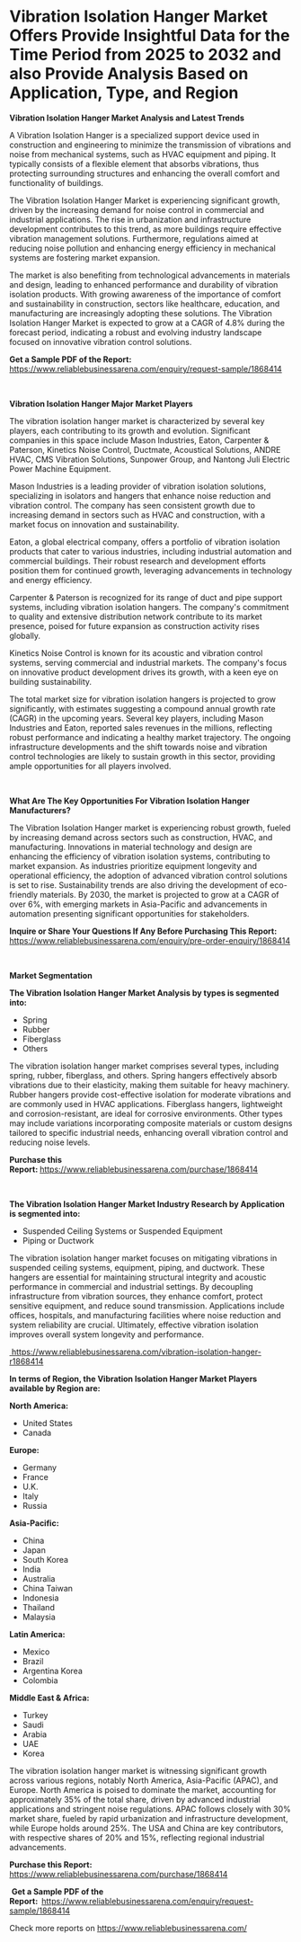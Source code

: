 <p><h1>Vibration Isolation Hanger Market Offers Provide Insightful Data for the Time Period from 2025 to 2032 and also Provide Analysis Based on Application, Type, and Region</h1></p><p><strong>Vibration Isolation Hanger Market Analysis and Latest Trends</strong></p>
<p><p>A Vibration Isolation Hanger is a specialized support device used in construction and engineering to minimize the transmission of vibrations and noise from mechanical systems, such as HVAC equipment and piping. It typically consists of a flexible element that absorbs vibrations, thus protecting surrounding structures and enhancing the overall comfort and functionality of buildings.</p><p>The Vibration Isolation Hanger Market is experiencing significant growth, driven by the increasing demand for noise control in commercial and industrial applications. The rise in urbanization and infrastructure development contributes to this trend, as more buildings require effective vibration management solutions. Furthermore, regulations aimed at reducing noise pollution and enhancing energy efficiency in mechanical systems are fostering market expansion.</p><p>The market is also benefiting from technological advancements in materials and design, leading to enhanced performance and durability of vibration isolation products. With growing awareness of the importance of comfort and sustainability in construction, sectors like healthcare, education, and manufacturing are increasingly adopting these solutions. The Vibration Isolation Hanger Market is expected to grow at a CAGR of 4.8% during the forecast period, indicating a robust and evolving industry landscape focused on innovative vibration control solutions.</p></p>
<p><strong>Get a Sample PDF of the Report:&nbsp;</strong> <a href="https://www.reliablebusinessarena.com/enquiry/request-sample/1868414?utm_campaign=3251&utm_medium=2&utm_source=Github&utm_content=ia&utm_term=08042025&utm_id=vibration-isolation-hanger">https://www.reliablebusinessarena.com/enquiry/request-sample/1868414</a></p>
<p>&nbsp;</p>
<p><strong>Vibration Isolation Hanger Major Market Players</strong></p>
<p><p>The vibration isolation hanger market is characterized by several key players, each contributing to its growth and evolution. Significant companies in this space include Mason Industries, Eaton, Carpenter & Paterson, Kinetics Noise Control, Ductmate, Acoustical Solutions, ANDRE HVAC, CMS Vibration Solutions, Sunpower Group, and Nantong Juli Electric Power Machine Equipment.</p><p>Mason Industries is a leading provider of vibration isolation solutions, specializing in isolators and hangers that enhance noise reduction and vibration control. The company has seen consistent growth due to increasing demand in sectors such as HVAC and construction, with a market focus on innovation and sustainability.</p><p>Eaton, a global electrical company, offers a portfolio of vibration isolation products that cater to various industries, including industrial automation and commercial buildings. Their robust research and development efforts position them for continued growth, leveraging advancements in technology and energy efficiency.</p><p>Carpenter & Paterson is recognized for its range of duct and pipe support systems, including vibration isolation hangers. The company's commitment to quality and extensive distribution network contribute to its market presence, poised for future expansion as construction activity rises globally.</p><p>Kinetics Noise Control is known for its acoustic and vibration control systems, serving commercial and industrial markets. The company's focus on innovative product development drives its growth, with a keen eye on building sustainability.</p><p>The total market size for vibration isolation hangers is projected to grow significantly, with estimates suggesting a compound annual growth rate (CAGR) in the upcoming years. Several key players, including Mason Industries and Eaton, reported sales revenues in the millions, reflecting robust performance and indicating a healthy market trajectory. The ongoing infrastructure developments and the shift towards noise and vibration control technologies are likely to sustain growth in this sector, providing ample opportunities for all players involved.</p></p>
<p>&nbsp;</p>
<p><strong>What Are The Key Opportunities For Vibration Isolation Hanger Manufacturers?</strong></p>
<p><p>The Vibration Isolation Hanger market is experiencing robust growth, fueled by increasing demand across sectors such as construction, HVAC, and manufacturing. Innovations in material technology and design are enhancing the efficiency of vibration isolation systems, contributing to market expansion. As industries prioritize equipment longevity and operational efficiency, the adoption of advanced vibration control solutions is set to rise. Sustainability trends are also driving the development of eco-friendly materials. By 2030, the market is projected to grow at a CAGR of over 6%, with emerging markets in Asia-Pacific and advancements in automation presenting significant opportunities for stakeholders.</p></p>
<p><strong>Inquire or Share Your Questions If Any Before Purchasing This Report:</strong> <a href="https://www.reliablebusinessarena.com/enquiry/pre-order-enquiry/1868414?utm_campaign=3251&utm_medium=2&utm_source=Github&utm_content=ia&utm_term=08042025&utm_id=vibration-isolation-hanger">https://www.reliablebusinessarena.com/enquiry/pre-order-enquiry/1868414</a></p>
<p>&nbsp;</p>
<p><strong>Market Segmentation</strong></p>
<p><strong>The Vibration Isolation Hanger Market Analysis by types is segmented into:</strong></p>
<p><ul><li>Spring</li><li>Rubber</li><li>Fiberglass</li><li>Others</li></ul></p>
<p><p>The vibration isolation hanger market comprises several types, including spring, rubber, fiberglass, and others. Spring hangers effectively absorb vibrations due to their elasticity, making them suitable for heavy machinery. Rubber hangers provide cost-effective isolation for moderate vibrations and are commonly used in HVAC applications. Fiberglass hangers, lightweight and corrosion-resistant, are ideal for corrosive environments. Other types may include variations incorporating composite materials or custom designs tailored to specific industrial needs, enhancing overall vibration control and reducing noise levels.</p></p>
<p><strong>Purchase this Report:&nbsp;</strong><a href="https://www.reliablebusinessarena.com/purchase/1868414?utm_campaign=3251&utm_medium=2&utm_source=Github&utm_content=ia&utm_term=08042025&utm_id=vibration-isolation-hanger">https://www.reliablebusinessarena.com/purchase/1868414</a></p>
<p>&nbsp;</p>
<p><strong>The Vibration Isolation Hanger Market Industry Research by Application is segmented into:</strong></p>
<p><ul><li>Suspended Ceiling Systems or Suspended Equipment</li><li>Piping or Ductwork</li></ul></p>
<p><p>The vibration isolation hanger market focuses on mitigating vibrations in suspended ceiling systems, equipment, piping, and ductwork. These hangers are essential for maintaining structural integrity and acoustic performance in commercial and industrial settings. By decoupling infrastructure from vibration sources, they enhance comfort, protect sensitive equipment, and reduce sound transmission. Applications include offices, hospitals, and manufacturing facilities where noise reduction and system reliability are crucial. Ultimately, effective vibration isolation improves overall system longevity and performance.</p></p>
<p><a href="https://www.reliablebusinessarena.com/vibration-isolation-hanger-r1868414?utm_campaign=3251&utm_medium=2&utm_source=Github&utm_content=ia&utm_term=08042025&utm_id=vibration-isolation-hanger">&nbsp;https://www.reliablebusinessarena.com/vibration-isolation-hanger-r1868414</a></p>
<p><strong>In terms of Region, the Vibration Isolation Hanger Market Players available by Region are:</strong></p>
<p>
    <p> <strong> North America: </strong>
        <ul>
            <li>United States</li>
            <li>Canada</li>
        </ul>
        </p> 
    <p> <strong> Europe: </strong>
        <ul>
            <li>Germany</li>
            <li>France</li>
            <li>U.K.</li>
            <li>Italy</li>
            <li>Russia</li>
        </ul>
        </p> 
    <p> <strong> Asia-Pacific: </strong>
        <ul>
            <li>China</li>
            <li>Japan</li>
            <li>South Korea</li>
            <li>India</li>
            <li>Australia</li>
            <li>China Taiwan</li>
            <li>Indonesia</li>
            <li>Thailand</li>
            <li>Malaysia</li>
        </ul>
        </p> 
    <p> <strong> Latin America: </strong>
        <ul>
            <li>Mexico</li>
            <li>Brazil</li>
            <li>Argentina Korea</li>
            <li>Colombia</li>
        </ul>
        </p> 
    <p> <strong> Middle East & Africa: </strong>
        <ul>
            <li>Turkey</li>
            <li>Saudi</li>
            <li>Arabia</li>
            <li>UAE</li>
            <li>Korea</li>
        </ul>
    </p>
    </p>
<p><p>The vibration isolation hanger market is witnessing significant growth across various regions, notably North America, Asia-Pacific (APAC), and Europe. North America is poised to dominate the market, accounting for approximately 35% of the total share, driven by advanced industrial applications and stringent noise regulations. APAC follows closely with 30% market share, fueled by rapid urbanization and infrastructure development, while Europe holds around 25%. The USA and China are key contributors, with respective shares of 20% and 15%, reflecting regional industrial advancements.</p></p>
<p><strong>Purchase this Report: </strong><a href="https://www.reliablebusinessarena.com/purchase/1868414?utm_campaign=3251&utm_medium=2&utm_source=Github&utm_content=ia&utm_term=08042025&utm_id=vibration-isolation-hanger">https://www.reliablebusinessarena.com/purchase/1868414</a></p>
<p>&nbsp;<strong>Get a Sample PDF of the Report:&nbsp;&nbsp;</strong><a href="https://www.reliablebusinessarena.com/enquiry/request-sample/1868414?utm_campaign=3251&utm_medium=2&utm_source=Github&utm_content=ia&utm_term=08042025&utm_id=vibration-isolation-hanger">https://www.reliablebusinessarena.com/enquiry/request-sample/1868414</a></p>
<p><strong></strong></p>
<p>Check more reports on <a href="https://www.reliablebusinessarena.com/?utm_campaign=3251&utm_medium=2&utm_source=Github&utm_content=ia&utm_term=08042025&utm_id=vibration-isolation-hanger">https://www.reliablebusinessarena.com/</a></p>